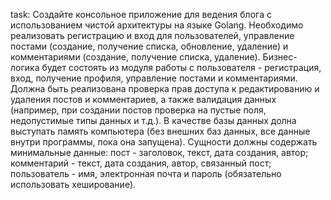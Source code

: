 task:
Cоздайте консольное приложение для ведения блога с использованием чистой архитектуры на языке Golang.
Необходимо реализовать регистрацию и вход для пользователей, управление постами (создание, получение списка, обновление, удаление) и комментариями (создание, получение списка, удаление).
Бизнес-логика будет состоять из модуля работы с пользователя - регистрация, вход, получение профиля, управление постами и комментариями. Должна быть реализована проверка прав доступа к редактированию и удаления постов и комментариев, а также валидация данных (например, при создании постов проверка на пустые поля, недопустимые типы данных и т.д.).
В качестве базы данных долна выступать память компьютера (без внешних баз данных, все данные внутри программы, пока она запущена). Сущности должны содержать минимальные данные: пост - заголовок, текст, дата создания, автор; комментарий - текст, дата создания, автор, связанный пост; пользователь - имя, электронная почта и пароль (обязательно использовать хеширование).

